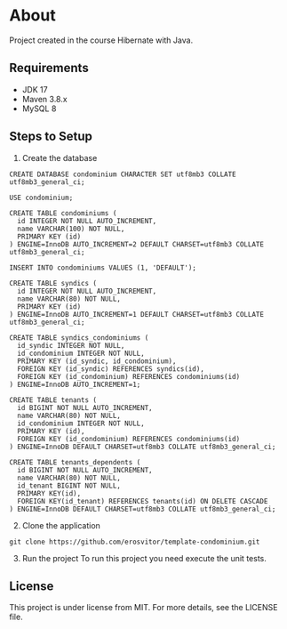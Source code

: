 # About
Project created in the course Hibernate with Java.

## Requirements
* JDK 17
* Maven 3.8.x
* MySQL 8

## Steps to Setup
1. Create the database
```
CREATE DATABASE condominium CHARACTER SET utf8mb3 COLLATE utf8mb3_general_ci;

USE condominium;

CREATE TABLE condominiums (
  id INTEGER NOT NULL AUTO_INCREMENT,
  name VARCHAR(100) NOT NULL,
  PRIMARY KEY (id)
) ENGINE=InnoDB AUTO_INCREMENT=2 DEFAULT CHARSET=utf8mb3 COLLATE utf8mb3_general_ci;

INSERT INTO condominiums VALUES (1, 'DEFAULT');

CREATE TABLE syndics (
  id INTEGER NOT NULL AUTO_INCREMENT,
  name VARCHAR(80) NOT NULL,
  PRIMARY KEY (id)
) ENGINE=InnoDB AUTO_INCREMENT=1 DEFAULT CHARSET=utf8mb3 COLLATE utf8mb3_general_ci;

CREATE TABLE syndics_condominiums (
  id_syndic INTEGER NOT NULL,
  id_condominium INTEGER NOT NULL,
  PRIMARY KEY (id_syndic, id_condominium),
  FOREIGN KEY (id_syndic) REFERENCES syndics(id),
  FOREIGN KEY (id_condominium) REFERENCES condominiums(id)
) ENGINE=InnoDB AUTO_INCREMENT=1;

CREATE TABLE tenants (
  id BIGINT NOT NULL AUTO_INCREMENT,
  name VARCHAR(80) NOT NULL,
  id_condominium INTEGER NOT NULL,
  PRIMARY KEY (id),
  FOREIGN KEY (id_condominium) REFERENCES condominiums(id)
) ENGINE=InnoDB DEFAULT CHARSET=utf8mb3 COLLATE utf8mb3_general_ci;

CREATE TABLE tenants_dependents (
  id BIGINT NOT NULL AUTO_INCREMENT,
  name VARCHAR(80) NOT NULL,
  id_tenant BIGINT NOT NULL,
  PRIMARY KEY(id),
  FOREIGN KEY(id_tenant) REFERENCES tenants(id) ON DELETE CASCADE
) ENGINE=InnoDB DEFAULT CHARSET=utf8mb3 COLLATE utf8mb3_general_ci;
```

2. Clone the application
```
git clone https://github.com/erosvitor/template-condominium.git
```

3. Run the project
To run this project you need execute the unit tests.

## License
This project is under license from MIT. For more details, see the LICENSE file.

